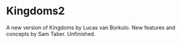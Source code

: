 # Kingdoms2
A new version of Kingdoms by Lucas van Borkulo. New features and concepts by Sam Taber. Unfinished.
